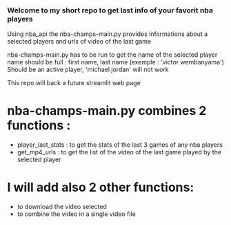 ### Welcome to my short repo to get last info of your favorit nba players

Using nba_api the nba-champs-main.py
provides informations about a selected players  and urls of video of the last game

nba-champs-main.py has to be run to get the name of the selected player
name should be full : first name, last name (exemple : 'victor wembanyama')
Should be an active player, 'michael jordan' will not work

This repo will back a future streamlit web page


# nba-champs-main.py combines 2 functions :
- player_last_stats : to get the stats of the last 3 games of any nba players
- get_mp4_urls : to get the list of the video of the last game played by the selected player


# I will add also 2 other functions:
- to download the video selected
- to combine the video in a single video file
